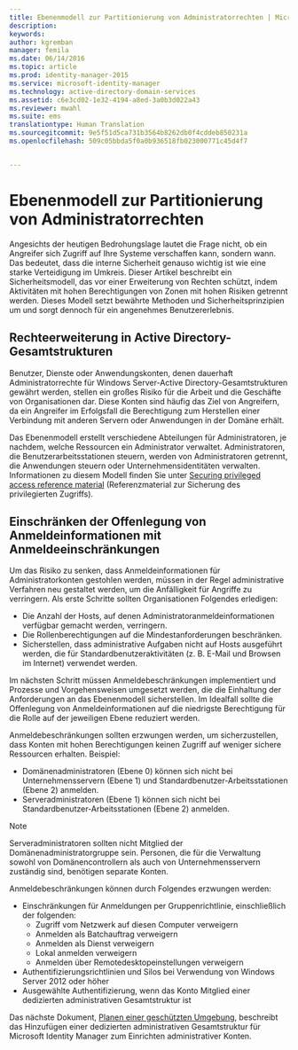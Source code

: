 ```yaml
---
title: Ebenenmodell zur Partitionierung von Administratorrechten | Microsoft Identity Manager
description: 
keywords: 
author: kgremban
manager: femila
ms.date: 06/14/2016
ms.topic: article
ms.prod: identity-manager-2015
ms.service: microsoft-identity-manager
ms.technology: active-directory-domain-services
ms.assetid: c6e3cd02-1e32-4194-a8ed-3a0b3d022a43
ms.reviewer: mwahl
ms.suite: ems
translationtype: Human Translation
ms.sourcegitcommit: 9e5f51d5ca731b3564b8262db0f4cddeb850231a
ms.openlocfilehash: 509c05bbda5f0a0b936518fb023000771c45d4f7


---
```


# Ebenenmodell zur Partitionierung von Administratorrechten

Angesichts der heutigen Bedrohungslage lautet die Frage nicht, ob ein Angreifer sich Zugriff auf Ihre Systeme verschaffen kann, sondern wann. Das bedeutet, dass die interne Sicherheit genauso wichtig ist wie eine starke Verteidigung im Umkreis. Dieser Artikel beschreibt ein Sicherheitsmodell, das vor einer Erweiterung von Rechten schützt, indem Aktivitäten mit hohen Berechtigungen von Zonen mit hohen Risiken getrennt werden. Dieses Modell setzt bewährte Methoden und Sicherheitsprinzipien um und sorgt dennoch für ein angenehmes Benutzererlebnis.

## Rechteerweiterung in Active Directory-Gesamtstrukturen

Benutzer, Dienste oder Anwendungskonten, denen dauerhaft Administratorrechte für Windows Server-Active Directory-Gesamtstrukturen gewährt werden, stellen ein großes Risiko für die Arbeit und die Geschäfte von Organisationen dar. Diese Konten sind häufig das Ziel von Angreifern, da ein Angreifer im Erfolgsfall die Berechtigung zum Herstellen einer Verbindung mit anderen Servern oder Anwendungen in der Domäne erhält.

Das Ebenenmodell erstellt verschiedene Abteilungen für Administratoren, je nachdem, welche Ressourcen ein Administrator verwaltet. Administratoren, die Benutzerarbeitsstationen steuern, werden von Administratoren getrennt, die Anwendungen steuern oder Unternehmensidentitäten verwalten. Informationen zu diesem Modell finden Sie unter [Securing privileged access reference material](http://aka.ms/tiermodel) (Referenzmaterial zur Sicherung des privilegierten Zugriffs).

## Einschränken der Offenlegung von Anmeldeinformationen mit Anmeldeeinschränkungen

Um das Risiko zu senken, dass Anmeldeinformationen für Administratorkonten gestohlen werden, müssen in der Regel administrative Verfahren neu gestaltet werden, um die Anfälligkeit für Angriffe zu verringern. Als erste Schritte sollten Organisationen Folgendes erledigen:

- Die Anzahl der Hosts, auf denen Administratoranmeldeinformationen verfügbar gemacht werden, verringern.
- Die Rollenberechtigungen auf die Mindestanforderungen beschränken.
- Sicherstellen, dass administrative Aufgaben nicht auf Hosts ausgeführt werden, die für Standardbenutzeraktivitäten (z. B. E-Mail und Browsen im Internet) verwendet werden.

Im nächsten Schritt müssen Anmeldebeschränkungen implementiert und Prozesse und Vorgehensweisen umgesetzt werden, die die Einhaltung der Anforderungen an das Ebenenmodell sicherstellen. Im Idealfall sollte die Offenlegung von Anmeldeinformationen auf die niedrigste Berechtigung für die Rolle auf der jeweiligen Ebene reduziert werden.

Anmeldebeschränkungen sollten erzwungen werden, um sicherzustellen, dass Konten mit hohen Berechtigungen keinen Zugriff auf weniger sichere Ressourcen erhalten. Beispiel:

- Domänenadministratoren (Ebene 0) können sich nicht bei Unternehmensservern (Ebene 1) und Standardbenutzer-Arbeitsstationen (Ebene 2) anmelden.
- Serveradministratoren (Ebene 1) können sich nicht bei Standardbenutzer-Arbeitsstationen (Ebene 2) anmelden.

>[!NOTE] 
> Serveradministratoren sollten nicht Mitglied der Domänenadministratorgruppe sein. Personen, die für die Verwaltung sowohl von Domänencontrollern als auch von Unternehmensservern zuständig sind, benötigen separate Konten.

Anmeldebeschränkungen können durch Folgendes erzwungen werden:

- Einschränkungen für Anmeldungen per Gruppenrichtlinie, einschließlich der folgenden:  
    - Zugriff vom Netzwerk auf diesen Computer verweigern  
    - Anmelden als Batchauftrag verweigern  
    - Anmelden als Dienst verweigern  
    - Lokal anmelden verweigern  
    - Anmelden über Remotedesktopeinstellungen verweigern  
- Authentifizierungsrichtlinien und Silos bei Verwendung von Windows Server 2012 oder höher
- Ausgewählte Authentifizierung, wenn das Konto Mitglied einer dedizierten administrativen Gesamtstruktur ist

Das nächste Dokument, [Planen einer geschützten Umgebung](planning-bastion-environment.md), beschreibt das Hinzufügen einer dedizierten administrativen Gesamtstruktur für Microsoft Identity Manager zum Einrichten administrativer Konten.



<!--HONumber=Jun16_HO5-->


